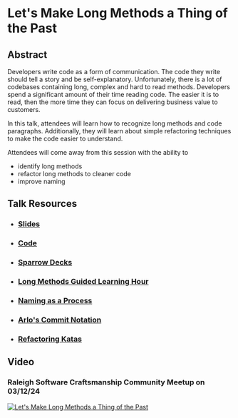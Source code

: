 # Let's Make Long Methods a Thing of the Past

## Abstract

Developers write code as a form of communication. The code they write should tell a story and be self-explanatory. Unfortunately, there is a lot of codebases containing long, complex and hard to read methods. Developers spend a significant amount of their time reading code. The easier it is to read, then the more time they can focus on delivering business value to customers.

In this talk, attendees will learn how to recognize long methods and code paragraphs. Additionally, they will learn about simple refactoring techniques to make the code easier to understand.

Attendees will come away from this session with the ability to

- identify long methods
- refactor long methods to cleaner code
- improve naming

## Talk Resources

* ### [Slides](LetsMakeLongMethodsAThingOfThePast.pptx)
* ### [Code](https://github.com/SDiamante13/DiamanteInvestments/tree/rscc-meetup)
* ### [Sparrow Decks](https://learnwithllew.github.io/SparrowDecks/#/)
* ### [Long Methods Guided Learning Hour](https://www.youtube.com/watch?v=L-cN7NI-Fes)
* ### [Naming as a Process](https://www.digdeeproots.com/articles/on/naming-process/)
* ### [Arlo's Commit Notation](https://github.com/RefactoringCombos/ArlosCommitNotation)
* ### [Refactoring Katas](https://kata-log.rocks/refactoring)

## Video

### Raleigh Software Craftsmanship Community Meetup on 03/12/24

[![Let's Make Long Methods a Thing of the Past](https://img.youtube.com/vi/r25jCwmYTB8/0.jpg)]((https://www.youtube.com/watch?v=r25jCwmYTB8))
